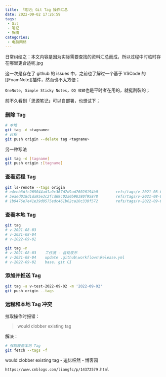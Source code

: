 ```yaml
---
title: 「笔记」Git Tag 操作汇总
date: 2022-09-02 17:26:59
tags:
 - Git
 - 笔记
 - 折腾
categories:
 - 电脑网络
---
```


日常纠结之：本文内容是因为实际需要查找的资料汇总而成，所以过程中时临时存在哪里更合适呢.jpg

这一次是存在了 github 的 issues 中，之前也了解过一个基于 VSCode 的[[FoamNote]]插件，然而也不太方便；

<!--more-->

`OneNote`，`Simple Sticky Notes`，`QQ 收藏`也是平时者在用的，就挺割裂的；

前不久看到「思源笔记」可以自部署，也想试下；

### 删除 Tag

```bash
# 本地
git tag -d <tagname>
# 远程
git push origin --delete tag <tagname>
```

另一种写法

```bash
git tag -d [tagname]
git push origin :[tagname]
```

### 查看远程 Tag

```bash
git ls-remote --tags origin
# e4eeb3dfc265044ad1a9c367d7d9ad76026194b0        refs/tags/v-2021-08-03
# 5eaed018d1da95e3c2fcd69c02a0b98380f95878        refs/tags/v-2021-08-04
# 1b9476e7e41e39d0575edc461b62ca10c338f572        refs/tags/v-2022-09-02
```

### 查看本地 Tag

```bash
git tag
# v-2021-08-03
# v-2021-08-04
# v-2022-09-02

git tag -n
# v-2021-08-03    工作流 - 自动发布
# v-2021-08-04    update .github\workflows\Release.yml
# v-2022-09-02    base. git CI
```

### 添加并推送 Tag

```bash
git tag -a v-test-2022-09-02 -m '2022-09-02'
git push origin --tags
```

### 远程和本地 Tag 冲突

拉取操作时报错：

> would clobber existing tag

解决：

```bash
# 强制覆盖本地 Tag
git fetch --tags -f
```

would clobber existing tag - 追忆枉然 - 博客园

`https://www.cnblogs.com/liangfc/p/14372579.html`

